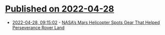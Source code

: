 # [Published on 2022-04-28](index.md)

* [2022-04-28, 09:15:02](https://news.ycombinator.com/item?id=31190306) - [NASA’s Mars Helicopter Spots Gear That Helped Perseverance Rover Land](https://www.jpl.nasa.gov/news/nasas-mars-helicopter-spots-gear-that-helped-perseverance-rover-land)
